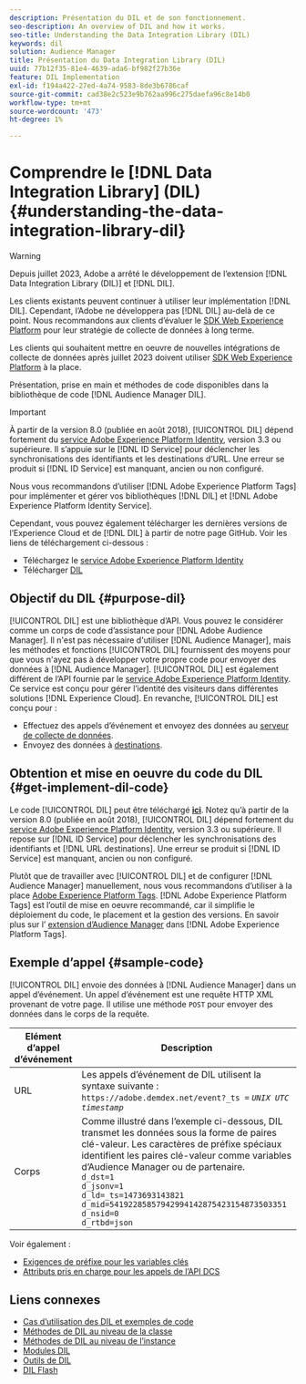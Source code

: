 ```yaml
---
description: Présentation du DIL et de son fonctionnement.
seo-description: An overview of DIL and how it works.
seo-title: Understanding the Data Integration Library (DIL)
keywords: dil
solution: Audience Manager
title: Présentation du Data Integration Library (DIL)
uuid: 77b12f35-81e4-4639-ada6-bf982f27b36e
feature: DIL Implementation
exl-id: f194a422-27ed-4a74-9583-8de3b6786caf
source-git-commit: cad38e2c523e9b762aa996c275daefa96c8e14b0
workflow-type: tm+mt
source-wordcount: '473'
ht-degree: 1%

---
```


# Comprendre le [!DNL Data Integration Library] (DIL){#understanding-the-data-integration-library-dil}

>[!WARNING]
>
>Depuis juillet 2023, Adobe a arrêté le développement de l’extension [!DNL Data Integration Library (DIL)] et [!DNL DIL].
>
>Les clients existants peuvent continuer à utiliser leur implémentation [!DNL DIL]. Cependant, l’Adobe ne développera pas [!DNL DIL] au-delà de ce point. Nous recommandons aux clients d’évaluer le [SDK Web Experience Platform](https://experienceleague.adobe.com/docs/experience-platform/edge/home.html?lang=fr) pour leur stratégie de collecte de données à long terme.
>
>Les clients qui souhaitent mettre en oeuvre de nouvelles intégrations de collecte de données après juillet 2023 doivent utiliser [SDK Web Experience Platform](https://experienceleague.adobe.com/docs/experience-platform/edge/home.html?lang=fr) à la place.

Présentation, prise en main et méthodes de code disponibles dans la bibliothèque de code [!DNL Audience Manager DIL].

>[!IMPORTANT]
>
>À partir de la version 8.0 (publiée en août 2018), [!UICONTROL DIL] dépend fortement du [service Adobe Experience Platform Identity](https://experienceleague.adobe.com/docs/id-service/using/home.html?lang=fr), version 3.3 ou supérieure. Il s’appuie sur le [!DNL ID Service] pour déclencher les synchronisations des identifiants et les destinations d’URL. Une erreur se produit si [!DNL ID Service] est manquant, ancien ou non configuré.
>
>Nous vous recommandons d’utiliser [!DNL Adobe Experience Platform Tags] pour implémenter et gérer vos bibliothèques [!DNL DIL] et [!DNL Adobe Experience Platform Identity Service].

Cependant, vous pouvez également télécharger les dernières versions de l’Experience Cloud et de [!DNL DIL] à partir de notre page GitHub. Voir les liens de téléchargement ci-dessous :

* Téléchargez le [service Adobe Experience Platform Identity](https://github.com/Adobe-Marketing-Cloud/id-service/releases)
* Télécharger [DIL](https://github.com/Adobe-Marketing-Cloud/dil/releases)

## Objectif du DIL {#purpose-dil}

[!UICONTROL DIL] est une bibliothèque d’API. Vous pouvez le considérer comme un corps de code d’assistance pour [!DNL Adobe Audience Manager]. Il n&#39;est pas nécessaire d&#39;utiliser [!DNL Audience Manager], mais les méthodes et fonctions [!UICONTROL DIL] fournissent des moyens pour que vous n&#39;ayez pas à développer votre propre code pour envoyer des données à [!DNL Audience Manager]. [!UICONTROL DIL] est également différent de l’API fournie par le [service Adobe Experience Platform Identity](https://experienceleague.adobe.com/docs/id-service/using/home.html?lang=fr). Ce service est conçu pour gérer l’identité des visiteurs dans différentes solutions [!DNL Experience Cloud]. En revanche, [!UICONTROL DIL] est conçu pour :

* Effectuez des appels d’événement et envoyez des données au [serveur de collecte de données](../reference/system-components/components-data-collection.md).
* Envoyez des données à [destinations](../features/destinations/destinations.md).

## Obtention et mise en oeuvre du code du DIL {#get-implement-dil-code}

Le code [!UICONTROL DIL] peut être téléchargé **[ici](https://github.com/Adobe-Marketing-Cloud/dil/releases)**. Notez qu’à partir de la version 8.0 (publiée en août 2018), [!UICONTROL DIL] dépend fortement du [service Adobe Experience Platform Identity](https://experienceleague.adobe.com/docs/id-service/using/home.html?lang=fr), version 3.3 ou supérieure. Il repose sur [!DNL ID Service] pour déclencher les synchronisations des identifiants et [!DNL URL destinations]. Une erreur se produit si [!DNL ID Service] est manquant, ancien ou non configuré.

Plutôt que de travailler avec [!UICONTROL DIL] et de configurer [!DNL Audience Manager] manuellement, nous vous recommandons d’utiliser à la place [Adobe Experience Platform Tags](https://experienceleague.adobe.com/docs/experience-platform/tags/home.html?lang=fr). [!DNL Adobe Experience Platform Tags] est l’outil de mise en oeuvre recommandé, car il simplifie le déploiement du code, le placement et la gestion des versions. En savoir plus sur l’ [extension d’Audience Manager](https://experienceleague.adobe.com/docs/experience-platform/tags/extensions/adobe/audience-manager/overview.html?lang=fr) dans [!DNL Adobe Experience Platform Tags].

## Exemple d’appel {#sample-code}

[!UICONTROL DIL] envoie des données à [!DNL Audience Manager] dans un appel d’événement. Un appel d’événement est une requête HTTP XML provenant de votre page. Il utilise une méthode `POST` pour envoyer des données dans le corps de la requête.

| Elément d’appel d’événement | Description |
|--- |--- |
| URL | Les appels d’événement de DIL utilisent la syntaxe suivante : `https://adobe.demdex.net/event?_ts =` *`UNIX UTC timestamp`* |
| Corps | Comme illustré dans l’exemple ci-dessous, DIL transmet les données sous la forme de paires clé-valeur. Les caractères de préfixe spéciaux identifient les paires clé-valeur comme variables d’Audience Manager ou de partenaire.<br>`d_dst=1`<br>`d_jsonv=1`<br>`d_ld=_ts=1473693143821`<br>`d_mid=54192285857942994142875423154873503351`<br>`d_nsid=0`<br>`d_rtbd=json`<br> |

Voir également :
* [Exigences de préfixe pour les variables clés](../features/traits/trait-variable-prefixes.md)
* [Attributs pris en charge pour les appels de l’API DCS](../api/dcs-intro/dcs-api-reference/dcs-keys.md)

## Liens connexes

* [Cas d’utilisation des DIL et exemples de code](/help/using/dil/dil-use-cases.md)
* [Méthodes de DIL au niveau de la classe](/help/using/dil/dil-class-overview/dil-start.md)
* [Méthodes de DIL au niveau de l’instance](/help/using/dil/dil-instance-methods.md)
* [Modules DIL](/help/using/dil/dil-modules.md)
* [Outils de DIL](/help/using/dil/dil-tools.md)
* [DIL Flash](/help/using/dil/dil-flash.md)
